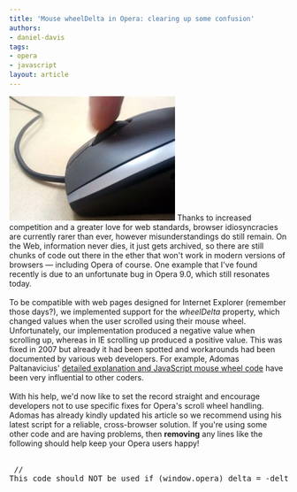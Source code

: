```yaml
---
title: 'Mouse wheelDelta in Opera: clearing up some confusion'
authors:
- daniel-davis
tags:
- opera
- javascript
layout: article
---
```

<span class='imgright'><img alt='' src='/blog/mouse-wheeldelta-in-opera/mouse-wheelDelta-in-Opera.jpg' /></span> Thanks to increased competition and a greater love for web standards, browser idiosyncracies are currently rarer than ever, however misunderstandings do still remain. On the Web, information never dies, it just gets archived, so there are still chunks of code out there in the ether that won&#39;t work in modern versions of browsers — including Opera of course. One example that I&#39;ve found recently is due to an unfortunate bug in Opera 9.0, which still resonates today.<br/><br/>To be compatible with web pages designed for Internet Explorer (remember those days?), we implemented support for the <i>wheelDelta</i> property, which changed values when the user scrolled using their mouse wheel. Unfortunately, our implementation produced a negative value when scrolling up, whereas in IE scrolling up produced a positive value. This was fixed in 2007 but already it had been spotted and workarounds had been documented by various web developers. For example, Adomas Paltanavicius&#39; <a href="http://www.adomas.org/javascript-mouse-wheel/" target="_blank">detailed explanation and JavaScript mouse wheel code</a> have been very influential to other coders.<br/><br/>With his help, we&#39;d now like to set the record straight and encourage developers not to use specific fixes for Opera&#39;s scroll wheel handling. Adomas has already kindly updated his article so we recommend using his latest script for a reliable, cross-browser solution. If you&#39;re using some other code and are having problems, then <strong>removing</strong> any lines like the following should help keep your Opera users happy!<br/><br/><pre>
// This code should NOT be used
if (window.opera) delta = -delta;
</pre><br/>
